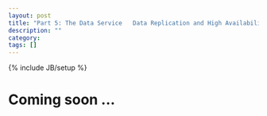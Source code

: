 ```yaml
---
layout: post
title: "Part 5: The Data Service   Data Replication and High Availability"
description: ""
category: 
tags: []
---
```

{% include JB/setup %}

<h1>Coming soon ...</h1>